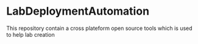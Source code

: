 # LabDeploymentAutomation
This repository contain a cross plateform open source tools which is used to help lab creation 
